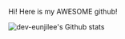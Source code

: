 Hi! Here is my AWESOME github!

![dev-eunjilee's Github stats](https://github-readme-stats.vercel.app/api?username=dev-eunjiLee&show_icons=true&theme=radical)
